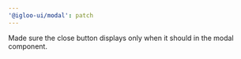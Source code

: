 ```yaml
---
'@igloo-ui/modal': patch
---
```


Made sure the close button displays only when it should in the modal component.
